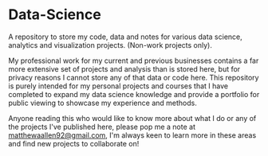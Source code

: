 # Data-Science
A repository to store my code, data and notes for various data science, analytics and visualization projects. (Non-work projects only).

My professional work for my current and previous businesses contains a far more extensive set of projects and analysis than is stored here,
but for privacy reasons I cannot store any of that data or code here. This repository is purely intended for my personal projects and courses
that I have completed to expand my data science knowledge and provide a portfolio for public viewing to showcase my experience and methods.

Anyone reading this who would like to know more about what I do or any of the projects I've published here, please pop me a note at
matthewaallen92@gmail.com, I'm always keen to learn more in these areas and find new projects to collaborate on!
